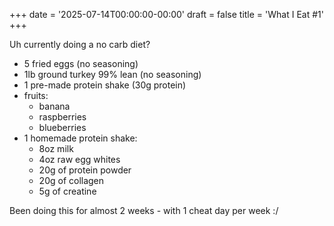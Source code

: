 +++
date = '2025-07-14T00:00:00-00:00'
draft = false
title = 'What I Eat #1'
+++

Uh currently doing a no carb diet?

- 5 fried eggs (no seasoning)
- 1lb ground turkey 99% lean (no seasoning)
- 1 pre-made protein shake (30g protein)
- fruits:
  - banana
  - raspberries
  - blueberries
- 1 homemade protein shake:
  - 8oz milk
  - 4oz raw egg whites
  - 20g of protein powder
  - 20g of collagen
  - 5g of creatine

Been doing this for almost 2 weeks - with 1 cheat day per week :/
